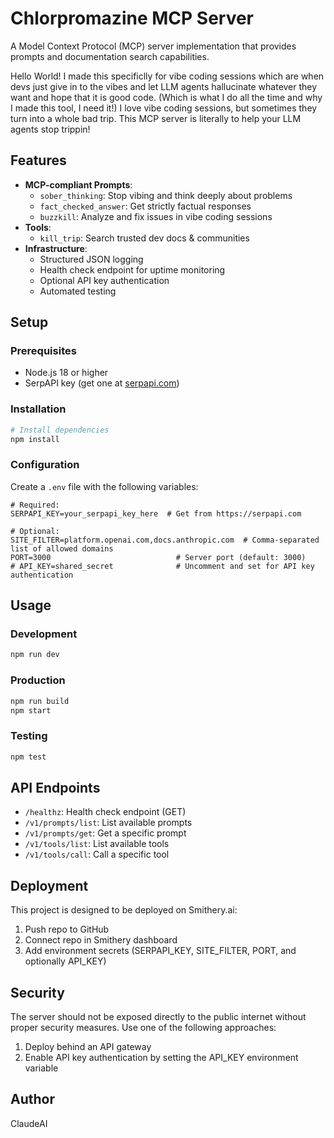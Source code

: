 # Chlorpromazine MCP Server

A Model Context Protocol (MCP) server implementation that provides prompts and documentation search capabilities.

Hello World!  I made this specificlly for vibe coding sessions which are when devs just give in to the vibes and let LLM agents hallucinate whatever they want and hope that it is good code.  (Which is what I do all the time and why I made this tool, I need it!) I love vibe coding sessions, but sometimes they turn into a whole bad trip. This MCP server is literally to help your LLM agents stop trippin! 

## Features

- **MCP-compliant Prompts**:
  - `sober_thinking`: Stop vibing and think deeply about problems
  - `fact_checked_answer`: Get strictly factual responses
  - `buzzkill`: Analyze and fix issues in vibe coding sessions
- **Tools**:
  - `kill_trip`: Search trusted dev docs & communities
- **Infrastructure**:
  - Structured JSON logging
  - Health check endpoint for uptime monitoring
  - Optional API key authentication
  - Automated testing

## Setup

### Prerequisites

- Node.js 18 or higher
- SerpAPI key (get one at [serpapi.com](https://serpapi.com))

### Installation

```bash
# Install dependencies
npm install
```

### Configuration

Create a `.env` file with the following variables:

```env
# Required:
SERPAPI_KEY=your_serpapi_key_here  # Get from https://serpapi.com

# Optional:
SITE_FILTER=platform.openai.com,docs.anthropic.com  # Comma-separated list of allowed domains
PORT=3000                            # Server port (default: 3000)
# API_KEY=shared_secret              # Uncomment and set for API key authentication
```

## Usage

### Development

```bash
npm run dev
```

### Production

```bash
npm run build
npm start
```

### Testing

```bash
npm test
```

## API Endpoints

- `/healthz`: Health check endpoint (GET)
- `/v1/prompts/list`: List available prompts
- `/v1/prompts/get`: Get a specific prompt
- `/v1/tools/list`: List available tools
- `/v1/tools/call`: Call a specific tool

## Deployment

This project is designed to be deployed on Smithery.ai:

1. Push repo to GitHub
2. Connect repo in Smithery dashboard
3. Add environment secrets (SERPAPI_KEY, SITE_FILTER, PORT, and optionally API_KEY)

## Security

The server should not be exposed directly to the public internet without proper security measures. Use one of the following approaches:

1. Deploy behind an API gateway
2. Enable API key authentication by setting the API_KEY environment variable

## Author

ClaudeAI

